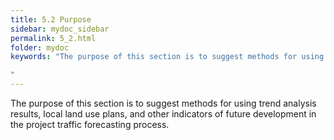 ```yaml
---
title: 5.2 Purpose
sidebar: mydoc_sidebar
permalink: 5_2.html
folder: mydoc
keywords: "The purpose of this section is to suggest methods for using trend analysis results, local land use plans, and other indicators of future development in the project traffic forecasting process.

"
---
```


<style>
  div{text-align: justify;}
</style>

The purpose of this section is to suggest methods for using trend analysis results, local land use plans, and other indicators of future development in the project traffic forecasting process.


